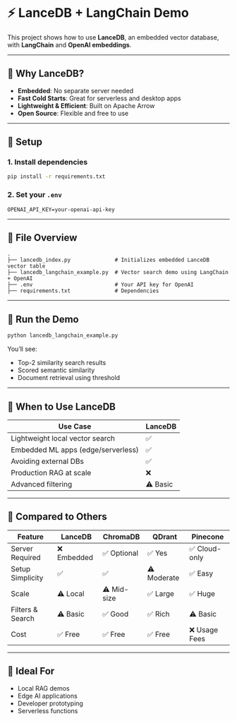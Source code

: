 
# ⚡ LanceDB + LangChain Demo

This project shows how to use **LanceDB**, an embedded vector database, with **LangChain** and **OpenAI embeddings**.

---

## 🚀 Why LanceDB?

- **Embedded**: No separate server needed
- **Fast Cold Starts**: Great for serverless and desktop apps
- **Lightweight & Efficient**: Built on Apache Arrow
- **Open Source**: Flexible and free to use

---

## 🔧 Setup

### 1. Install dependencies

```bash
pip install -r requirements.txt
```

### 2. Set your `.env`

```env
OPENAI_API_KEY=your-openai-api-key
```

---

## 📂 File Overview

```
.
├── lancedb_index.py              # Initializes embedded LanceDB vector table
├── lancedb_langchain_example.py  # Vector search demo using LangChain + OpenAI
├── .env                          # Your API key for OpenAI
├── requirements.txt              # Dependencies
```

---

## 🧪 Run the Demo

```bash
python lancedb_langchain_example.py
```

You’ll see:
- Top-2 similarity search results
- Scored semantic similarity
- Document retrieval using threshold

---

## 🧠 When to Use LanceDB

| Use Case                        | LanceDB  |
|---------------------------------|----------|
| Lightweight local vector search | ✅        |
| Embedded ML apps (edge/serverless) | ✅    |
| Avoiding external DBs           | ✅        |
| Production RAG at scale         | ❌        |
| Advanced filtering              | ⚠️ Basic |

---

## 🔄 Compared to Others

| Feature           | LanceDB     | ChromaDB     | QDrant       | Pinecone     |
|------------------|-------------|--------------|--------------|--------------|
| Server Required   | ❌ Embedded | ✅ Optional   | ✅ Yes        | ✅ Cloud-only |
| Setup Simplicity  | ✅           | ✅            | ⚠️ Moderate   | ✅ Easy       |
| Scale             | ⚠️ Local     | ⚠️ Mid-size   | ✅ Large      | ✅ Huge       |
| Filters & Search  | ⚠️ Basic     | ✅ Good       | ✅ Rich       | ⚠️ Basic      |
| Cost              | ✅ Free     | ✅ Free       | ✅ Free       | ❌ Usage Fees |

---

## 🙌 Ideal For

- Local RAG demos
- Edge AI applications
- Developer prototyping
- Serverless functions

